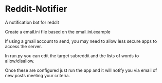 # Reddit-Notifier
A notification bot for reddit

Create a email.ini file based on the email.ini.example

If using a gmail account to send, you may need to allow less secure apps to access the server.

In run.py you can edit the target subreddit and the lists of words to allow/disallow.

Once these are configured just run the app and it will notify you via email of new posts meeting your criteria.
